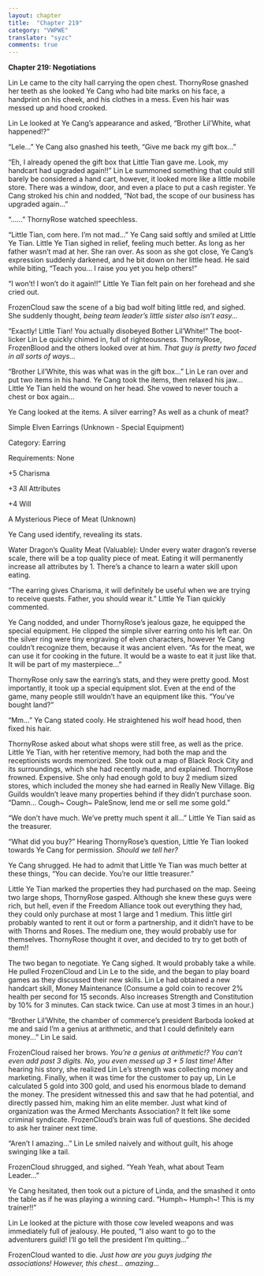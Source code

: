 ```yaml
---
layout: chapter
title:  "Chapter 219"
category: "VWPWE"
translator: "syzc"
comments: true
---
```


**Chapter 219: Negotiations**

Lin Le came to the city hall carrying the open chest. ThornyRose gnashed her teeth as she looked Ye Cang who had bite marks on his face, a handprint on his cheek, and his clothes in a mess. Even his hair was messed up and hood crooked.

Lin Le looked at Ye Cang’s appearance and asked, “Brother Lil’White, what happened!?”

“Lele...” Ye Cang also gnashed his teeth, “Give me back my gift box...”

“Eh, I already opened the gift box that Little Tian gave me. Look, my handcart had upgraded again!!” Lin Le summoned something that could still barely be considered a hand cart, however, it looked more like a little mobile store. There was a window, door, and even a place to put a cash register. Ye Cang stroked his chin and nodded, “Not bad, the scope of our business has upgraded again...”

“......” ThornyRose watched speechless.

“Little Tian, com here. I’m not mad...” Ye Cang said softly and smiled at Little Ye Tian. Little Ye Tian sighed in relief, feeling much better. As long as her father wasn’t mad at her. She ran over. As soon as she got close, Ye Cang’s expression suddenly darkened, and he bit down on her little head. He said while biting, “Teach you… I raise you yet you help others!”

“I won’t! I won’t do it again!!” Little Ye Tian felt pain on her forehead and she cried out.

FrozenCloud saw the scene of a big bad wolf biting little red, and sighed. She suddenly thought, *being team leader’s little sister also isn’t easy...*

“Exactly! Little Tian! You actually disobeyed Bother Lil’White!” The boot-licker Lin Le quickly chimed in, full of righteousness. ThornyRose, FrozenBlood and the others looked over at him. *That guy is pretty two faced in all sorts of ways...*

“Brother Lil’White, this was what was in the gift box...” Lin Le ran over and put two items in his hand. Ye Cang took the items, then relaxed his jaw… Little Ye Tian held the wound on her head. She vowed to never touch a chest or box again...

Ye Cang looked at the items. A silver earring? As well as a chunk of meat?

Simple Elven Earrings (Unknown - Special Equipment)

Category: Earring

Requirements: None

+5 Charisma

+3 All Attributes

+4 Will

A Mysterious Piece of Meat (Unknown)

Ye Cang used identify, revealing its stats.

Water Dragon’s Quality Meat (Valuable): Under every water dragon’s reverse scale, there will be a top quality piece of meat. Eating it will permanently increase all attributes by 1. There’s a chance to learn a water skill upon eating.

“The earring gives Charisma, it will definitely be useful when we are trying to receive quests. Father, you should wear it.” Little Ye Tian quickly commented.

Ye Cang nodded, and under ThornyRose’s jealous gaze, he equipped the special equipment. He clipped the simple silver earring onto his left ear. On the silver ring were tiny engraving of elven characters, however Ye Cang couldn’t recognize them, because it was ancient elven. “As for the meat, we can use it for cooking in the future. It would be a waste to eat it just like that. It will be part of my masterpiece...” 

ThornyRose only saw the earring’s stats, and they were pretty good. Most importantly, it took up a special equipment slot. Even at the end of the game, many people still wouldn’t have an equipment like this. “You’ve bought land?”

“Mm...” Ye Cang stated cooly. He straightened his wolf head hood, then fixed his hair.

ThornyRose asked about what shops were still free, as well as the price. Little Ye Tian, with her retentive memory, had both the map and the receptionists words memorized. She took out a map of Black Rock City and its surroundings, which she had recently made, and explained. ThornyRose frowned. Expensive. She only had enough gold to buy 2 medium sized stores, which included the money she had earned in Really New Village. Big Guilds wouldn’t leave many properties behind if they didn’t purchase soon. “Damn… Cough~ Cough~ PaleSnow, lend me or sell me some gold.”

“We don’t have much. We’ve pretty much spent it all...” Little Ye Tian said as the treasurer.

“What did you buy?” Hearing ThornyRose’s question, Little Ye Tian looked towards Ye Cang for permission. *Should we tell her?*

Ye Cang shrugged. He had to admit that Little Ye Tian was much better at these things, “You can decide. You’re our little treasurer.”

Little Ye Tian marked the properties they had purchased on the map. Seeing two large shops, ThornyRose gasped. Although she knew these guys were rich, but hell, even if the Freedom Alliance took out everything they had, they could only purchase at most 1 large and 1 medium. This little girl probably wanted to rent it out or form a partnership, and it didn’t have to be with Thorns and Roses. The medium one, they would probably use for themselves. ThornyRose thought it over, and decided to try to get both of them!!

The two began to negotiate. Ye Cang sighed. It would probably take a while. He pulled FrozenCloud and Lin Le to the side, and the began to play board games as they discussed their new skills. Lin Le had obtained a new handcart skill, Money Maintenance (Consume a gold coin to recover 2% health per second for 15 seconds. Also increases Strength and Constitution by 10% for 3 minutes. Can stack twice. Can use at most 3 times in an hour.)

“Brother Lil’White, the chamber of commerce’s president Barboda looked at me and said I’m a genius at arithmetic, and that I could definitely earn money...” Lin Le said.

FrozenCloud raised her brows. *You’re a genius at arithmetic!? You can’t even add past 3 digits. No, you even messed up 3 + 5 last time!* After hearing his story, she realized Lin Le’s strength was collecting money and marketing. Finally, when it was time for the customer to pay up, Lin Le calculated 5 gold into 300 gold, and used his enormous blade to demand the money. The president witnessed this and saw that he had potential, and directly passed him, making him an elite member. Just what kind of organization was the Armed Merchants Association? It felt like some criminal syndicate. FrozenCloud’s brain was full of questions. She decided to ask her trainer next time.

“Aren’t I amazing...” Lin Le smiled naively and without guilt, his ahoge swinging like a tail. 

FrozenCloud shrugged, and sighed. “Yeah Yeah, what about Team Leader...”

Ye Cang hesitated, then took out a picture of Linda, and the smashed it onto the table as if he was playing a winning card. “Humph~ Humph~! This is my trainer!!”

Lin Le looked at the picture with those cow leveled weapons and was immediately full of jealousy. He pouted, “I also want to go to the adventurers guild! I’ll go tell the president I’m quitting...”

FrozenCloud wanted to die. *Just how are you guys judging the associations! However, this chest… amazing...*
